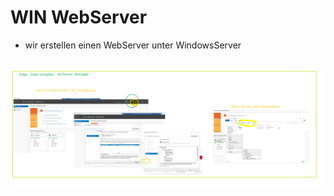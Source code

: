# WIN WebServer 

-   wir erstellen einen WebServer unter WindowsServer

## ![WebServer](../screens/KW20/AWS-IV-Web-Server-Erstellen.webp)